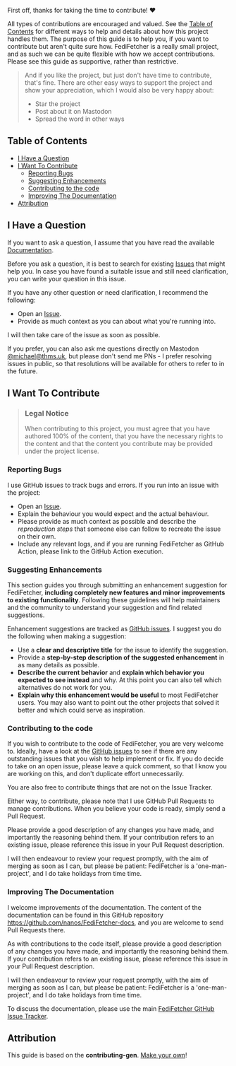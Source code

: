 <!-- omit in toc -->
First off, thanks for taking the time to contribute! ❤️

All types of contributions are encouraged and valued. See the [Table of Contents](#table-of-contents) for different ways to help and details about how this project handles them. The purpose of this guide is to help you, if you want to contribute but aren't quite sure how. FediFetcher is a really small project, and as such we can be quite flexible with how we accept contributions. Please see this guide as supportive, rather than restrictive.

> And if you like the project, but just don't have time to contribute, that's fine. There are other easy ways to support the project and show your appreciation, which I would also be very happy about:
> - Star the project
> - Post about it on Mastodon
> - Spread the word in other ways

<!-- omit in toc -->
## Table of Contents

- [I Have a Question](#i-have-a-question)
- [I Want To Contribute](#i-want-to-contribute)
  - [Reporting Bugs](#reporting-bugs)
  - [Suggesting Enhancements](#suggesting-enhancements)
  - [Contributing to the code](#contributing-to-the-code)
  - [Improving The Documentation](#improving-the-documentation)
- [Attribution](#attribution)

## I Have a Question

If you want to ask a question, I assume that you have read the available [Documentation](https://github.com/nanos/FediFetcher/wiki).

Before you ask a question, it is best to search for existing [Issues](https://github.com/nanos/FediFetcher/issues) that might help you. In case you have found a suitable issue and still need clarification, you can write your question in this issue. 

If you have any other question or need clarification, I recommend the following:

- Open an [Issue](https://github.com/nanos/FediFetcher/issues/new).
- Provide as much context as you can about what you're running into.

I will then take care of the issue as soon as possible.

If you prefer, you can also ask me questions directly on Mastodon [@michael@thms.uk](https://mstdn.thms.uk/@michael), but please don't send me PNs - I prefer resolving issues in public, so that resolutions will be available for others to refer to in the future.

## I Want To Contribute

> ### Legal Notice <!-- omit in toc -->
> When contributing to this project, you must agree that you have authored 100% of the content, that you have the necessary rights to the content and that the content you contribute may be provided under the project license.

### Reporting Bugs

I use GitHub issues to track bugs and errors. If you run into an issue with the project:

- Open an [Issue](https://github.com/nanos/FediFetcher/issues/new).
- Explain the behaviour you would expect and the actual behaviour.
- Please provide as much context as possible and describe the *reproduction steps* that someone else can follow to recreate the issue on their own. 
- Include any relevant logs, and if you are running FediFetcher as GitHub Action, please link to the GitHub Action execution.

### Suggesting Enhancements

This section guides you through submitting an enhancement suggestion for FediFetcher, **including completely new features and minor improvements to existing functionality**. Following these guidelines will help maintainers and the community to understand your suggestion and find related suggestions.

Enhancement suggestions are tracked as [GitHub issues](https://github.com/nanos/FediFetcher/issues). I suggest you do the following when making a suggestion:

- Use a **clear and descriptive title** for the issue to identify the suggestion.
- Provide a **step-by-step description of the suggested enhancement** in as many details as possible.
- **Describe the current behavior** and **explain which behavior you expected to see instead** and why. At this point you can also tell which alternatives do not work for you.
- **Explain why this enhancement would be useful** to most FediFetcher users. You may also want to point out the other projects that solved it better and which could serve as inspiration.

### Contributing to the code

If you wish to contribute to the code of FediFetcher, you are very welcome to. Ideally, have a look at the [GitHub issues](https://github.com/nanos/FediFetcher/issues) to see if there are any outstanding issues that you wish to help implement or fix. If you do decide to take on an open issue, please leave a quick comment, so that I know you are working on this, and don't duplicate effort unnecessarily.

You are also free to contribute things that are not on the Issue Tracker. 

Either way, to contribute, please note that I use GitHub Pull Requests to manage contributions. When you believe your code is ready, simply send a Pull Request. 

Please provide a good description of any changes you have made, and importantly the reasoning behind them. If your contribution refers to an existing issue, please reference this issue in your Pull Request description.

I will then endeavour to review your request promptly, with the aim of merging as soon as I can, but please be patient: FediFetcher is a 'one-man-project', and I do take holidays from time time.

### Improving The Documentation

I welcome improvements of the documentation. The content of the documentation can be found in this GitHub repository https://github.com/nanos/FediFetcher-docs, and you are welcome to send Pull Requests there.

As with contributions to the code itself, please provide a good description of any changes you have made, and importantly the reasoning behind them. If your contribution refers to an existing issue, please reference this issue in your Pull Request description.

I will then endeavour to review your request promptly, with the aim of merging as soon as I can, but please be patient: FediFetcher is a 'one-man-project', and I do take holidays from time time.

To discuss the documentation, please use the main [FediFetcher GitHub Issue Tracker](https://github.com/nanos/FediFetcher/issues).

## Attribution
This guide is based on the **contributing-gen**. [Make your own](https://github.com/bttger/contributing-gen)!